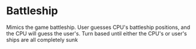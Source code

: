 # Battleship
Mimics the game battleship. User guesses CPU's battleship positions, and the CPU will guess the user's. Turn based until either the CPU's or user's ships are all completely sunk

